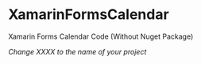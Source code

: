 # XamarinFormsCalendar
Xamarin Forms Calendar Code (Without Nuget Package)

*Change XXXX to the name of your project*
